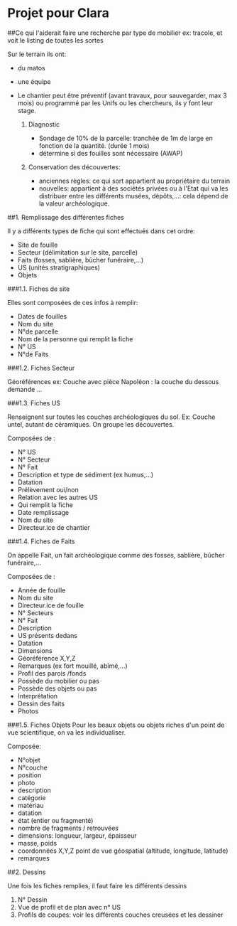 # Projet pour Clara

##Ce qui l'aiderait
faire une recherche par type de mobilier ex: tracole, et voit le listing de toutes les sortes

Sur le terrain ils ont:
- du matos
- une équipe
- Le chantier peut être préventif (avant travaux, pour sauvegarder, max 3 mois) ou programmé par les Unifs ou les chercheurs, ils y font leur stage.

  1. Diagnostic
      - Sondage de 10% de la parcelle: tranchée de 1m de large en fonction de la quantité. (durée 1 mois)
      - détermine si des fouilles sont nécessaire (AWAP)
        
  2. Conservation des découvertes:
     - anciennes règles: ce qui sort appartient au propriétaire du terrain
     - nouvelles: appartient à des sociétés privées ou à l'Etat qui va les distribuer entre les différents musées, dépôts,...: cela dépend de la valeur archéologique.
       
       
##1. Remplissage des différentes fiches

Il y a différents types de fiche qui sont effectués dans cet ordre:
- Site de fouille
- Secteur (délimitation sur le site, parcelle)
- Faits (fosses, sablière, bûcher funéraire,...)
- US (unités stratigraphiques)
- Objets

###1.1. Fiches de site

Elles sont composées de ces infos à remplir:
- Dates de fouilles
- Nom du site
- N°de parcelle
- Nom de la personne qui remplit la fiche
- N° US
- N°de Faits

###1.2. Fiches Secteur

Géoréférences
ex: Couche avec pièce Napoléon : la couche du dessous demande ...

###1.3. Fiches US

Renseignent sur toutes les couches archéologiques du sol. Ex: Couche untel, autant de céramiques. On groupe les découvertes.

Composées de :
- N° US
- N° Secteur
- N° Fait
- Description et type de sédiment (ex humus,...)
- Datation
- Prélèvement oui/non
- Relation avec les autres US
- Qui remplit la fiche
- Date remplissage
- Nom du site
- Directeur.ice de chantier

###1.4. Fiches de Faits

On appelle Fait, un fait archéologique comme des fosses, sablière, bûcher funéraire,...

Composées de :
- Année de fouille
- Nom du site
- Directeur.ice de fouille
- N° Secteurs
- N° Fait
- Description
- US présents dedans
- Datation
- Dimensions
- Géoréférence X,Y,Z
- Remarques (ex fort mouillé, abîmé,...)
- Profil des parois /fonds
- Possède du mobilier ou pas
- Possède des objets ou pas
- Interprétation
- Dessin des faits
- Photos

###1.5. Fiches Objets
Pour les beaux objets ou objets riches d'un point de vue scientifique, on va les individualiser.

Composée:
- N°objet
- N°couche
- position
- photo
- description
- catégorie
- matériau
- datation
- état (entier ou fragmenté)
- nombre de fragments / retrouvées
- dimensions: longueur, largeur, épaisseur
- masse, poids
- coordonnées X,Y,Z point de vue géospatial (altitude, longitude, latitude)
- remarques

##2. Dessins

Une fois les fiches remplies, il faut faire les différents dessins
1. N° Dessin
2. Vue de profil et de plan avec n° US
3. Profils de coupes: voir les différents couches creusées et les dessiner
